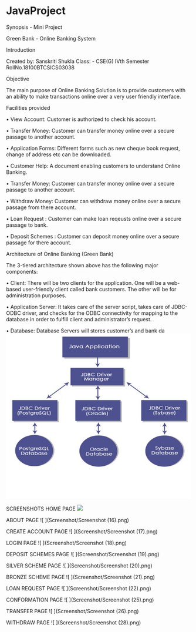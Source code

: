 # JavaProject

Synopsis - Mini Project

Green Bank - Online Banking System

Introduction
 
Created by: Sanskriti Shukla
 Class: - CSE(G) IVth Semester 
RollNo.18100BTCSICS03038      

Objective 

The main purpose of Online Banking Solution is to provide customers with an ability to make transactions online over a very user friendly interface.


Facilities provided


•	View Account: Customer is authorized to check his account.

•	Transfer Money: Customer can transfer money online over a secure passage to another account.

•	Application Forms: Different forms such as new cheque book request, change of address etc can be downloaded.

•	Customer Help: A document enabling customers to understand Online Banking.

•	Transfer Money: Customer can transfer money online over a secure passage to another account.

•	Withdraw Money: Customer can withdraw money online over a secure passage from there account.

• Loan Request : Customer can make loan reqeusts online over a secure passage to bank.

•	Deposit Schemes : Customer can deposit money online over a secure passage for there account.

Architecture of Online Banking (Green Bank)

The 3-tiered architecture shown above has the following major components:


•	Client: There will be two clients for the application. One will be a web-based user-friendly client called bank customers. The other will be for administration purposes.

•	Application Server: It takes care of the server script, takes care of JDBC-ODBC driver, and checks for the ODBC connectivity for mapping to the database in order to fulfill client and administrator’s request.

•	Database: Database Servers will stores customer’s and bank da
![ ](Screenshot/11.png)

SCREENSHOTS
HOME PAGE
![ ](Screenshot/(15).png)

ABOUT PAGE
![ ](Screenshot/Screenshot (16).png)

CREATE ACCOUNT PAGE
![ ](Screenshot/Screenshot (17).png)
 

LOGIN PAGE
![ ](Screenshot/Screenshot (18).png)

DEPOSIT SCHEMES PAGE
![ ](Screenshot/Screenshot (19).png)
 
SILVER SCHEME PAGE
![ ](Screenshot/Screenshot (20).png) 

BRONZE SCHEME PAGE
![ ](Screenshot/Screenshot (21).png)  

LOAN REQUEST PAGE
![ ](Screenshot/Screenshot (22).png)  

CONFORMATION PAGE
![ ](Screenshot/Screenshot (25).png)
 
TRANSFER PAGE
![ ](Screenshot/Screenshot (26).png)
 
WITHDRAW PAGE
![ ](Screenshot/Screenshot (28).png)


